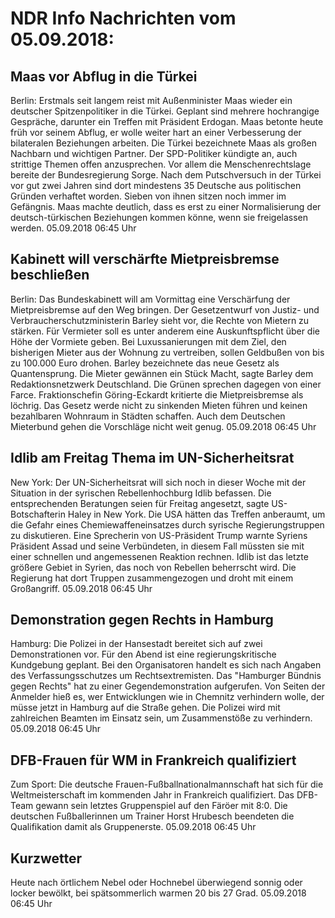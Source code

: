 # NDR Info Nachrichten vom 05.09.2018:


## Maas vor Abflug in die Türkei
Berlin: Erstmals seit langem reist mit Außenminister Maas wieder ein deutscher Spitzenpolitiker in die Türkei. Geplant sind mehrere hochrangige Gespräche, darunter ein Treffen mit Präsident Erdogan. Maas betonte heute früh vor seinem Abflug, er wolle weiter hart an einer Verbesserung der bilateralen Beziehungen arbeiten. Die Türkei bezeichnete Maas als großen Nachbarn und wichtigen Partner. Der SPD-Politiker kündigte an, auch strittige Themen offen anzusprechen. Vor allem die Menschenrechtslage bereite der Bundesregierung Sorge. Nach dem Putschversuch in der Türkei vor gut zwei Jahren sind dort mindestens 35 Deutsche aus politischen Gründen verhaftet worden. Sieben von ihnen sitzen noch immer im Gefängnis. Maas machte deutlich, dass es erst zu einer Normalisierung der deutsch-türkischen Beziehungen kommen könne, wenn sie freigelassen werden. 05.09.2018 06:45 Uhr 

## Kabinett will verschärfte Mietpreisbremse beschließen
Berlin: Das Bundeskabinett will am Vormittag eine Verschärfung der Mietpreisbremse auf den Weg bringen. Der Gesetzentwurf von Justiz- und Verbraucherschutzministerin Barley sieht vor, die Rechte von Mietern zu stärken. Für Vermieter soll es unter anderem eine Auskunftspflicht über die Höhe der Vormiete geben. Bei Luxussanierungen mit dem Ziel, den bisherigen Mieter aus der Wohnung zu vertreiben, sollen Geldbußen von bis zu 100.000 Euro drohen. Barley bezeichnete das neue Gesetz als Quantensprung. Die Mieter gewännen ein Stück Macht, sagte Barley dem Redaktionsnetzwerk Deutschland. Die Grünen sprechen dagegen von einer Farce. Fraktionschefin Göring-Eckardt kritierte die Mietpreisbremse als löchrig. Das Gesetz werde nicht zu sinkenden Mieten führen und keinen bezahlbaren Wohnraum in Städten schaffen. Auch dem Deutschen Mieterbund gehen die Vorschläge nicht weit genug. 05.09.2018 06:45 Uhr 

## Idlib am Freitag Thema im UN-Sicherheitsrat
New York: Der UN-Sicherheitsrat will sich noch in dieser Woche mit der Situation in der syrischen Rebellenhochburg Idlib befassen. Die entsprechenden Beratungen seien für Freitag angesetzt, sagte US-Botschafterin Haley in New York. Die USA hätten das Treffen anberaumt, um die Gefahr eines Chemiewaffeneinsatzes durch syrische Regierungstruppen zu diskutieren. Eine Sprecherin von US-Präsident Trump warnte Syriens Präsident Assad und seine Verbündeten, in diesem Fall müssten sie mit einer schnellen und angemessenen Reaktion rechnen. Idlib ist das letzte größere Gebiet in Syrien, das noch von Rebellen beherrscht wird. Die Regierung hat dort Truppen zusammengezogen und droht mit einem Großangriff. 05.09.2018 06:45 Uhr 

## Demonstration gegen Rechts in Hamburg
Hamburg: Die Polizei in der Hansestadt bereitet sich auf zwei Demonstrationen vor. Für den Abend ist eine regierungskritische Kundgebung geplant. Bei den Organisatoren handelt es sich nach Angaben des Verfassungsschutzes um Rechtsextremisten. Das "Hamburger Bündnis gegen Rechts" hat zu einer Gegendemonstration aufgerufen. Von Seiten der Anmelder hieß es, wer Entwicklungen wie in Chemnitz verhindern wolle, der müsse jetzt in Hamburg auf die Straße gehen. Die Polizei wird mit zahlreichen Beamten im Einsatz sein, um Zusammenstöße zu verhindern. 05.09.2018 06:45 Uhr 

## DFB-Frauen für WM in Frankreich qualifiziert
Zum Sport: Die deutsche Frauen-Fußballnationalmannschaft hat sich für die Weltmeisterschaft im kommenden Jahr in Frankreich qualifiziert. Das DFB-Team gewann sein letztes Gruppenspiel auf den Färöer mit 8:0. Die deutschen Fußballerinnen um Trainer Horst Hrubesch beendeten die Qualifikation damit als Gruppenerste. 05.09.2018 06:45 Uhr 

## Kurzwetter
Heute nach örtlichem Nebel oder Hochnebel überwiegend sonnig oder locker bewölkt, bei spätsommerlich warmen 20 bis 27 Grad. 05.09.2018 06:45 Uhr 
